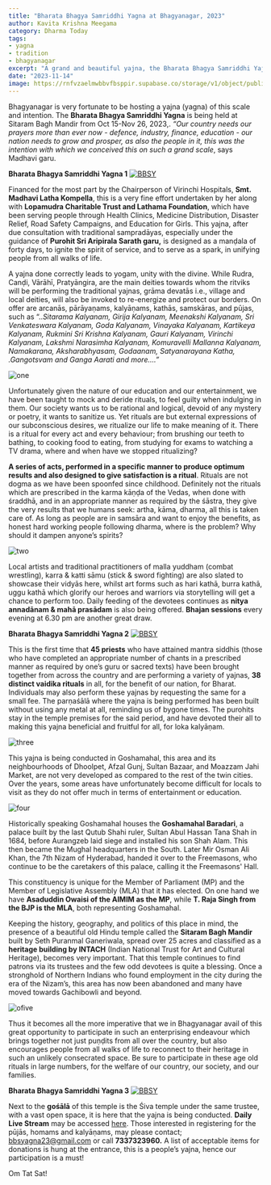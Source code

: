 ```yaml
---
title: "Bharata Bhagya Samriddhi Yagna at Bhagyanagar, 2023" 
author: Kavita Krishna Meegama
category: Dharma Today
tags: 
- yagna 
- tradition
- bhagyanagar
excerpt: "A grand and beautiful yajna, the Bharata Bhagya Samriddhi Yajna, is being conducted in the Sitaram Bagh Temple premises in Goshamahal, Bhagyanagar until Nov 26th 2023."
date: "2023-11-14"
image: https://rnfvzaelmwbbvfbsppir.supabase.co/storage/v1/object/public/brhatwebsite/05dhiti/samriddhiyagna/samriddhiyagna.webp
---
```


Bhagyanagar is very fortunate to be hosting a yajna (yagna) of this scale and intention. The **Bharata Bhagya Samriddhi Yagna** is being held at Sitaram Bagh Mandir from Oct 15-Nov 26, 2023,. _“Our country needs our prayers more than ever now - defence, industry, finance, education - our nation needs to grow and prosper, as also the people in it, this was the intention with which we conceived this on such a grand scale_, says Madhavi garu. 

**Bharata Bhagya Samriddhi Yagna 1**
[![BBSY](https://img.youtube.com/vi/pT3TZMl9pak/0.jpg)](https://www.youtube.com/watch?v=pT3TZMl9pak)

Financed for the most part by the Chairperson of Virinchi Hospitals, **Smt. Madhavi Latha Kompella**, this is a very fine effort undertaken by her along with **Lopamudra Charitable Trust and Lathama Foundation**, which have been serving people through Health Clinics, Medicine Distribution, Disaster Relief, Road Safety Campaigns, and Education for Girls. This yajna, after due consultation with traditional sampradāyas, especially under the guidance of **Purohit Sri Aripirala Sarath garu,** is designed as a manḍala of forty days,  to ignite the spirit of service, and to serve as a spark, in unifying people from all walks of life. 

A yajna done correctly leads to yogam, unity with the divine. While Rudra, Canḍi, Vārāhī, Pratyāngira,  are  the main deities towards whom the ritviks will be performing the traditional yajnas, grāma devatās i.e., village and local deities, will also be invoked to re-energize and protect our borders. On offer are arcanās, pārāyaṇams, kalyāṇams, kathās, samskāras, and pūjas, such as “.._Sitarama Kalyanam, Girija Kalyanam, Meenakshi Kalyanam, Sri Venkateswara Kalyanam, Goda Kalyanam, Vinayaka Kalyanam, Kartikeya Kalyanam, Rukmini Sri Krishna Kalyanam, Gauri Kalyanam, Virinchi Kalyanam, Lakshmi Narasimha Kalyanam, Komuravelli Mallanna Kalyanam, Namakarana, Aksharabhyasam, Godaanam, Satyanarayana Katha, .Gangotsvam and Ganga Aarati and more….”_

<img class="imageclass" src="https://rnfvzaelmwbbvfbsppir.supabase.co/storage/v1/object/public/brhatwebsite/05dhiti/samriddhiyagna/samriddhiyagna1.webp" alt="one"/>

Unfortunately given the nature of our education and our entertainment, we have been taught to mock and deride rituals, to feel guilty when indulging in them. Our society wants us to be rational and logical, devoid of any mystery or poetry, it wants to sanitize us. Yet rituals are but external expressions of our subconscious desires, we ritualize our life to make meaning of it. There is a ritual for every act and every behaviour; from brushing our teeth to bathing, to cooking food to eating, from studying for exams to watching a TV drama, where and when have we stopped ritualizing? 

**A series of acts, performed in a specific manner to produce optimum results and also designed to give satisfaction is a ritual**. Rituals are not dogma as we have been spoonfed since childhood. Definitely not the rituals which are prescribed in the karma kāṇḍa of the Vedas, when done with śraddhā, and in an appropriate manner as required by the śāstra, they give the very results that we humans seek: artha, kāma, dharma, all this is taken care of. As long as people are in samsāra and want to enjoy the benefits, as honest hard working people following dharma, where is the problem? Why should it dampen anyone’s spirits?

<img class="imageclass" src="https://rnfvzaelmwbbvfbsppir.supabase.co/storage/v1/object/public/brhatwebsite/05dhiti/samriddhiyagna/samriddhiyagna2.webp" alt="two"/>

Local artists and traditional practitioners of malla yuddham (combat wrestling), karra & katti sāmu (stick & sword fighting) are also slated to showcase their vidyās here, whilst art forms such as hari kathā, burra kathā, uggu kathā which glorify our heroes and warriors via storytelling will get a chance to perform too. Daily feeding of the devotees continues as **nitya annadānam & mahā prasādam** is also being offered. **Bhajan sessions** every evening at 6.30 pm are another great draw.

**Bharata Bhagya Samriddhi Yagna 2**
[![BBSY](https://img.youtube.com/vi/TLTtAIdrYls/0.jpg)](https://www.youtube.com/watch?v=TLTtAIdrYls)

This is the first time that **45 priests** who have attained mantra siddhis (those who have completed an appropriate number of chants in a prescribed manner as required by one’s guru or sacred texts) have been brought together from across the country and are performing a variety of yajnas, **38 distinct vaidika rituals** in all, for the benefit of our nation, for Bharat. Individuals may also perform these yajnas by requesting the same for a small fee. The parṇaśālā where the yajna is being performed has been built without using any metal at all, reminding us of bygone times. The purohits stay in the temple premises for the said period, and have devoted their all to making this yajna beneficial and fruitful for all, for loka kalyāṇam.

<img class="imageclass" src="https://rnfvzaelmwbbvfbsppir.supabase.co/storage/v1/object/public/brhatwebsite/05dhiti/samriddhiyagna/samriddhiyagna3.webp" alt="three"/>

This yajna is being conducted in Goshamahal, this area and its neighbourhoods of Dhoolpet, Afzal Gunj, Sultan Bazaar, and Moazzam Jahi Market, are not very developed as compared to the rest of the twin cities. Over the years, some areas have unfortunately become difficult for locals to visit as they do not offer much in terms of entertainment or education. 

<img class="imageclass" src="https://rnfvzaelmwbbvfbsppir.supabase.co/storage/v1/object/public/brhatwebsite/05dhiti/samriddhiyagna/samriddhiyagna4.webp" alt="four"/>

Historically speaking  Goshamahal houses the **Goshamahal Baradari**, a palace built by the last Qutub Shahi ruler, Sultan Abul Hassan Tana Shah in 1684, before Aurangzeb laid siege and installed his son Shah Alam. This then became the Mughal headquarters in the South. Later Mir Osman Ali Khan, the 7th Nizam of Hyderabad, handed it over to the Freemasons, who continue to be the caretakers of this palace, calling it the Freemasons' Hall. 

This constituency is unique for the Member of Parliament (MP) and the Member of Legislative Assembly (MLA) that it has elected. On one hand we have **Asaduddin Owaisi of the AIMIM as the MP**, while **T. Raja Singh from the BJP is the MLA**, both representing Goshamahal. 

Keeping the history, geography, and politics of this place in mind, the presence of a beautiful old Hindu temple called the **Sitaram Bagh Mandir** built by Seth Puranmal Ganeriwala, spread over 25 acres and classified as a **heritage building by INTACH** (Indian National Trust for Art and Cultural Heritage), becomes very important. That this temple continues to find patrons via its trustees and the few odd devotees is quite a blessing. Once a stronghold of Northern Indians who found employment in the city during the era of the Nizam’s, this area has now been abandoned and many have moved towards Gachibowli and beyond. 

<img class="imageclass" src="https://rnfvzaelmwbbvfbsppir.supabase.co/storage/v1/object/public/brhatwebsite/05dhiti/samriddhiyagna/samriddhiyagna5.webp" alt="ofive"/>

Thus it becomes all the more imperative that we in Bhagyanagar avail of this great opportunity to participate in such an enterprising endeavour which brings together not just puṇḍits from all over the country, but also encourages people from all walks of life to reconnect to their heritage in such an unlikely consecrated space. Be sure to participate in these age old rituals in large numbers, for the welfare of our country, our society, and our families. 

**Bharata Bhagya Samriddhi Yagna 3**
[![BBSY](https://img.youtube.com/vi/JuelrEkDTHQ/0.jpg)](https://www.youtube.com/watch?v=JuelrEkDTHQ)

Next to the **gośālā** of this temple is the Śiva temple under the same trustee, with a vast open space, it is here that the yajna is being conducted. **Daily Live Stream** may be accessed [here](https://www.youtube.com/live/-Yj5MrNtqXk). Those interested in registering for the pūjās, homams and kalyāṇams, may please contact; bbsyagna23@gmail.com or call **7337323960.** A list of acceptable items for donations is hung at the entrance, this is a people’s yajna, hence our participation is a must! 

Om Tat Sat!

<style lang="sass">

.imageclass
	object-fit: contain
	weight: 200px
	height: 400px

</style>
